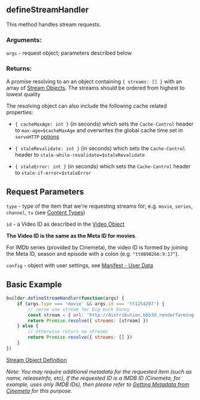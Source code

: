 ## defineStreamHandler

This method handles stream requests.

### Arguments:

`args` - request object; parameters described below

### Returns:

A promise resolving to an an object containing `{ streams: [] }` with an array of [Stream Objects](../responses/stream.md). The streams should be ordered from highest to lowest quality

The resolving object can also include the following cache related properties:

- `{ cacheMaxAge: int }` (in seconds) which sets the `Cache-Control` header to `max-age=$cacheMaxAge` and overwrites the global cache time set in `serveHTTP` [options](../../README.md#servehttpaddoninterface-options)

- `{ staleRevalidate: int }` (in seconds) which sets the `Cache-Control` header to `stale-while-revalidate=$staleRevalidate`

- `{ staleError: int }` (in seconds) which sets the `Cache-Control` header to `stale-if-error=$staleError`


## Request Parameters

``type`` - type of the item that we're requesting streams for; e.g. `movie`, `series`, `channel`, `tv` (see [Content Types](../responses/content.types.md))

``id`` - a Video ID as described in the [Video Object](../responses/meta.md#video-object)

**The Video ID is the same as the Meta ID for movies**.

For IMDb series (provided by Cinemeta), the video ID is formed by joining the Meta ID, season and episode with a colon (e.g. `"tt0898266:9:17"`).

``config`` - object with user settings, see [Manifest - User Data](../responses/manifest.md#user-data)

## Basic Example

```javascript
builder.defineStreamHandler(function(args) {
    if (args.type === 'movie' && args.id === 'tt1254207') {
        // serve one stream for big buck bunny
        const stream = { url: 'http://distribution.bbb3d.renderfarming.net/video/mp4/bbb_sunflower_1080p_30fps_normal.mp4' }
        return Promise.resolve({ streams: [stream] })
    } else {
        // otherwise return no streams
        return Promise.resolve({ streams: [] })
    }
})
```

[Stream Object Definition](../responses/stream.md)

_Note: You may require additional metadata for the requested item (such as name, releaseInfo, etc), if the requested ID is a IMDB ID (Cinemeta, for example, uses only IMDB IDs), then please refer to [Getting Metadata from Cinemeta](https://github.com/Stremio/stremio-addon-sdk/blob/master/docs/advanced.md#getting-metadata-from-cinemeta) for this purpose._
